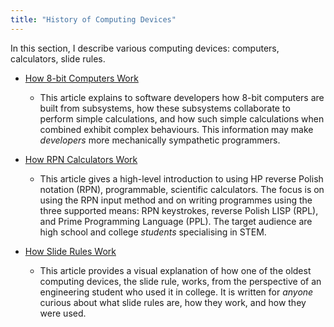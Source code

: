 ```yaml
---
title: "History of Computing Devices"
---
```


In this section, I describe various computing devices: computers, calculators, slide rules.

- [How 8-bit Computers Work](How8bitComputersWork.md)
  - This article explains to software developers how 8-bit computers are built from subsystems, how these subsystems collaborate to perform simple calculations, and how such simple calculations when combined exhibit complex behaviours. This information may make *developers* more mechanically sympathetic programmers.
- [How RPN Calculators Work](HowRPNCalculatorsWork.md)
  - This article gives a high-level introduction to using HP reverse Polish notation (RPN), programmable, scientific calculators. The focus is on using the RPN input method and on writing programmes using the three supported means: RPN keystrokes, reverse Polish LISP (RPL), and Prime Programming Language (PPL). The target audience are high school and college *students* specialising in STEM.

- [How Slide Rules Work](HowSlideRulesWork.md)
  - This article provides a visual explanation of how one of the oldest computing devices, the slide rule, works, from the perspective of an engineering student who used it in college. It is written for *anyone* curious about what slide rules are, how they work, and how they were used.